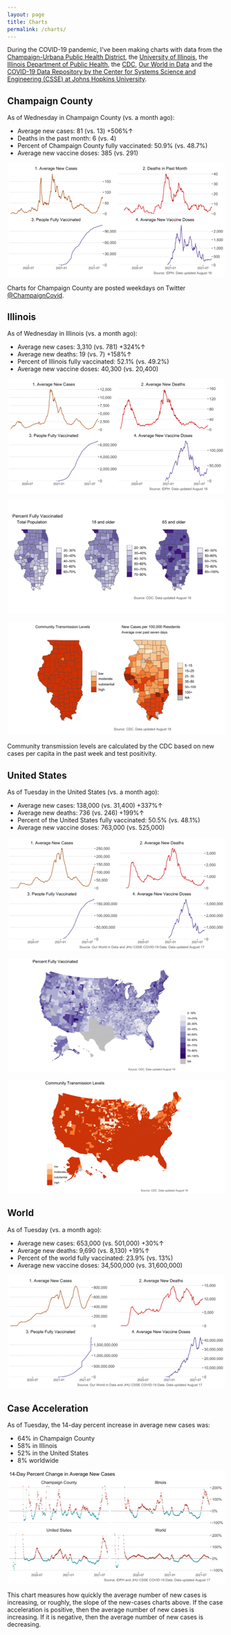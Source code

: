 ```yaml
---
layout: page
title: Charts
permalink: /charts/
---
```


During the COVID-19 pandemic, I've been making charts with data from the [Champaign-Urbana Public Health District](https://www.c-uphd.org/champaign-urbana-illinois-coronavirus-information.html), the [University of Illinois](https://go.illinois.edu/COVIDTestingData), the [Illinois Department of Public Health](http://www.dph.illinois.gov/covid19), the [CDC](https://covid.cdc.gov/covid-data-tracker/), [Our World in Data](https://github.com/owid/covid-19-data/tree/master/public/data) and the [COVID-19 Data Repository by the Center for Systems Science and Engineering (CSSE) at Johns Hopkins University](https://github.com/CSSEGISandData/COVID-19).

## Champaign County

As of Wednesday in Champaign County (vs. a month ago):
  
  - Average new cases: 81 (vs. 13) +506%↑
  - Deaths in the past month: 6 (vs. 4)
  - Percent of Champaign County fully vaccinated: 50.9% (vs. 48.7%)
  - Average new vaccine doses: 385 (vs. 291)

![Champaign County Metrics](https://raw.githubusercontent.com/bzigterman/CUcovid/main/gh_action/Champaign_facet.png)

Charts for Champaign County are posted weekdays on Twitter [@ChampaignCovid](https://twitter.com/ChampaignCovid).

## Illinois

As of Wednesday in Illinois (vs. a month ago):
  
  - Average new cases: 3,310 (vs. 781) +324%↑
  - Average new deaths: 19 (vs. 7) +158%↑
  - Percent of Illinois fully vaccinated: 52.1% (vs. 49.2%)
  - Average new vaccine doses: 40,300 (vs. 20,400)

![Illinois Metrics](https://raw.githubusercontent.com/bzigterman/CUcovid/main/gh_action/IL_facet.png)

![Illinois CDC_vax_combined map](https://raw.githubusercontent.com/bzigterman/CUcovid/main/gh_action/IL_vax_combined.png)

![IL CDC_cases_transmission_IL map](https://raw.githubusercontent.com/bzigterman/CUcovid/main/gh_action/IL_cases_transmission.png)

Community transmission levels are calculated by the CDC based on new cases per capita in the past week and test positivity.

## United States

As of Tuesday in the United States (vs. a month ago):
  
  - Average new cases: 138,000 (vs. 31,400) +337%↑
  - Average new deaths: 736 (vs. 246) +199%↑
  - Percent of the United States fully vaccinated: 50.5% (vs. 48.1%)
  - Average new vaccine doses: 763,000 (vs. 525,000)

![USA Metrics](https://raw.githubusercontent.com/bzigterman/CUcovid/main/gh_action/US_facet.png)

![USA fully vaccinated map](https://raw.githubusercontent.com/bzigterman/CUcovid/main/gh_action/usa_vax_total.png)

![USA transmission levels map](https://raw.githubusercontent.com/bzigterman/CUcovid/main/gh_action/usa_transmission.png)

## World

As of Tuesday (vs. a month ago):
  
  - Average new cases: 653,000 (vs. 501,000) +30%↑
  - Average new deaths: 9,690 (vs. 8,130) +19%↑
  - Percent of the world fully vaccinated: 23.9% (vs. 13%)
  - Average new vaccine doses: 34,500,000 (vs. 31,600,000)

![World Metrics](https://raw.githubusercontent.com/bzigterman/CUcovid/main/gh_action/world_facet.png)

## Case Acceleration

As of Tuesday, the 14-day percent increase in average new cases was:
  
  - 64% in Champaign County
  - 58% in Illinois
  - 52% in the United States
  - 8% worldwide

![Case Acceleration](https://raw.githubusercontent.com/bzigterman/CUcovid/main/gh_action/new_cases_change_facet.png)

This chart measures how quickly the average number of new cases is increasing, or roughly, the slope of the new-cases charts above. If the case acceleration is positive, then the average number of new cases is increasing. If it is negative, then the average number of new cases is decreasing. 


